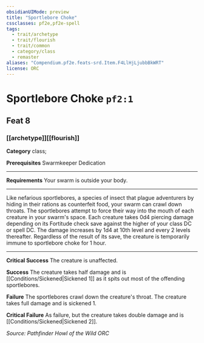 ```yaml
---
obsidianUIMode: preview
title: "Sportlebore Choke"
cssclasses: pf2e,pf2e-spell
tags:
  - trait/archetype
  - trait/flourish
  - trait/common
  - category/class
  - remaster
aliases: "Compendium.pf2e.feats-srd.Item.F4LlHjLjubbBkWRT"
license: ORC
---
```

# Sportlebore Choke `pf2:1`
## Feat 8
### [[archetype]][[flourish]]

**Category** class; 



**Prerequisites** Swarmkeeper Dedication
* * *
**Requirements** Your swarm is outside your body.

* * *

Like nefarious sportlebores, a species of insect that plague adventurers by hiding in their rations as counterfeit food, your swarm can crawl down throats. The sportlebores attempt to force their way into the mouth of each creature in your swarm's space. Each creature takes 0d4 piercing damage depending on its Fortitude check save against the higher of your class DC or spell DC. The damage increases by 1d4 at 10th level and every 2 levels thereafter. Regardless of the result of its save, the creature is temporarily immune to sportlebore choke for 1 hour.

* * *

**Critical Success** The creature is unaffected.

**Success** The creature takes half damage and is [[Conditions/Sickened|Sickened 1]] as it spits out most of the offending sportlebores.

**Failure** The sportlebores crawl down the creature's throat. The creature takes full damage and is sickened 1.

**Critical Failure** As failure, but the creature takes double damage and is [[Conditions/Sickened|Sickened 2]].

*Source: Pathfinder Howl of the Wild*
*ORC*